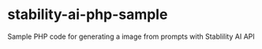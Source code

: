 # stability-ai-php-sample
Sample PHP code for generating a image from prompts with Stablility AI API

